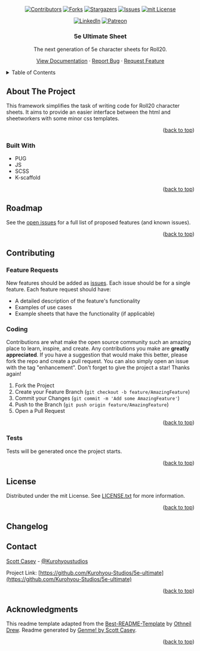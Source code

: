 <div id="top"></div>
<span align="center">

[![Contributors][contributors-shield]][contributors-url] [![Forks][forks-shield]][forks-url] [![Stargazers][stars-shield]][stars-url] [![Issues][issues-shield]][issues-url] [![mit License][license-shield]][license-url]

</span>
<span align="center">

[![LinkedIn][linkedin-shield]][linkedin-url] [![Patreon][patreon-shield]][patreon-url]

</span>
<div align=center>
<!-- <img src='https://raw.githubusercontent.com/Kurohyou-Studios/5e-ultimate/main/K-200.png' align="center"> -->
</div>
<div align="center">
<h3 align="center">5e Ultimate Sheet</h3>
<p align="center">

The next generation of 5e character sheets for Roll20.


<a href="https://kurohyou-studios.github.io/5e-ultimate/">View Documentation</a> · <a href="https://github.com/Kurohyou-Studios/5e-ultimate/issues">Report Bug</a> · <a href="https://github.com/Kurohyou-Studios/5e-ultimate/issues">Request Feature</a>
</p>
</div>
<!-- TABLE OF CONTENTS -->
<details>
<summary>Table of Contents</summary>
<ol>
<li>
<a href="#about-the-project">About The Project</a>
<ul>
<li><a href="#built-with">Built With</a></li>
</ul>
</li>
<li>
<li><a href="#roadmap">Roadmap</a></li>
<li><a href="#contributing">Contributing</a></li>
<ul>
<li><a href="#tests">Tests</a></li>
</ul>
<li><a href="#license">License</a></li>
<li><a href="#contact">Contact</a></li>
<li><a href="#acknowledgments">Acknowledgments</a></li>
</ol>
</details>
<!-- ABOUT THE PROJECT -->

## About The Project

This framework simplifies the task of writing code for Roll20 character sheets. It aims to provide an easier interface between the html and sheetworkers with some minor css templates.
<p align="right">(<a href="#top">back to top</a>)</p>

### Built With
- PUG
- JS
- SCSS
- K-scaffold
<p align="right">(<a href="#top">back to top</a>)</p>
<!-- GETTING STARTED -->

## Roadmap
See the [open issues](https://github.com/Kurohyou-Studios/5e-ultimate/issues) for a full list of proposed features (and known issues).
<p align="right">(<a href="#top">back to top</a>)</p>
<!-- CONTRIBUTING -->

## Contributing
### Feature Requests
New features should be added as [issues](https://github.com/Kurohyou-Studios/5e-ultimate/issues). Each issue should be for a single feature. Each feature request should have:
- A detailed description of the feature's functionality
- Examples of use cases
- Example sheets that have the functionality (if applicable)
### Coding
Contributions are what make the open source community such an amazing place to learn, inspire, and create. Any contributions you make are **greatly appreciated**.
If you have a suggestion that would make this better, please fork the repo and create a pull request. You can also simply open an issue with the tag "enhancement".
Don't forget to give the project a star! Thanks again!
1. Fork the Project
2. Create your Feature Branch (`git checkout -b feature/AmazingFeature`)
3. Commit your Changes (`git commit -m 'Add some AmazingFeature'`)
4. Push to the Branch (`git push origin feature/AmazingFeature`)
5. Open a Pull Request
<p align="right">(<a href="#top">back to top</a>)</p>

### Tests
Tests will be generated once the project starts.
<p align="right">(<a href="#top">back to top</a>)</p>
<!-- LICENSE -->

## License
Distributed under the mit License. See [LICENSE.txt](https://github.com/Kurohyou-Studios/5e-ultimate/LICENSE.txt) for more information.
<p align="right">(<a href="#top">back to top</a>)</p>
<!-- CONTACT -->

## Changelog

<!-- [View the Changelog](https://github.com/Kurohyou-Studios/5e-ultimate/CHANGELOG.md) -->

## Contact

[Scott Casey](https://kurohyou.github.io/) - [@Kurohyoustudios](https://twitter.com/Kurohyoustudios)

Project Link: [https://github.com/Kurohyou-Studios/5e-ultimate](https://github.com/Kurohyou-Studios/5e-ultimate)
<p align="right">(<a href="#top">back to top</a>)</p>
<!-- ACKNOWLEDGMENTS -->

## Acknowledgments

This readme template adapted from the [Best-README-Template](https://github.com/othneildrew/Best-README-Template/blob/master/BLANK_README.md) by [Othneil Drew](https://github.com/othneildrew). Readme generated by [Genme! by Scott Casey](https://github.com/Kurohyou/genme-SC).

<p align="right">(<a href="#top">back to top</a>)</p>
<!-- MARKDOWN LINKS & IMAGES -->
<!-- https://www.markdownguide.org/basic-syntax/#reference-style-links -->

[contributors-shield]: https://img.shields.io/github/contributors/Kurohyou-Studios/5e-ultimate.svg?style=flat
[contributors-url]: https://github.com/Kurohyou-Studios/5e-ultimate/graphs/contributors
[forks-shield]: https://img.shields.io/github/forks/Kurohyou-Studios/5e-ultimate.svg?style=flat
[forks-url]: https://github.com/Kurohyou-Studios/5e-ultimate/network/members
[stars-shield]: https://img.shields.io/github/stars/Kurohyou-Studios/5e-ultimate.svg?style=flat
[stars-url]: https://github.com/Kurohyou-Studios/5e-ultimate/stargazers
[issues-shield]: https://img.shields.io/github/issues/Kurohyou-Studios/5e-ultimate.svg?style=flat
[issues-url]: https://github.com/Kurohyou-Studios/5e-ultimate/issues
[license-shield]: https://img.shields.io/github/license/Kurohyou-Studios/5e-ultimate.svg?style=flat
[license-url]: https://github.com/Kurohyou-Studios/5e-ultimate/blob/master/LICENSE.txt
[linkedin-shield]: https://img.shields.io/badge/-LinkedIn-black.svg?style=flat&logo=linkedin&colorB=555
[linkedin-url]: https://linkedin.com/in/scott-casey-20210398
[patreon-shield]: https://img.shields.io/endpoint.svg?url=https%3A%2F%2Fshieldsio-patreon.vercel.app%2Fapi%3Fusername%3Dkurohyoustudios%26type%3Dpatrons&style=flat
[patreon-url]: https://patreon.com/Kurohyoustudios
[product-screenshot]: assets/images/screenshot.png
